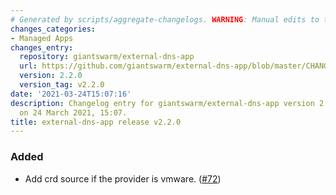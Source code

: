 ```yaml
---
# Generated by scripts/aggregate-changelogs. WARNING: Manual edits to this files will be overwritten.
changes_categories:
- Managed Apps
changes_entry:
  repository: giantswarm/external-dns-app
  url: https://github.com/giantswarm/external-dns-app/blob/master/CHANGELOG.md#220---2021-03-24
  version: 2.2.0
  version_tag: v2.2.0
date: '2021-03-24T15:07:16'
description: Changelog entry for giantswarm/external-dns-app version 2.2.0, published
  on 24 March 2021, 15:07.
title: external-dns-app release v2.2.0
---
```


### Added
- Add crd source if the provider is vmware. ([#72](https://github.com/giantswarm/external-dns-app/pull/72))
